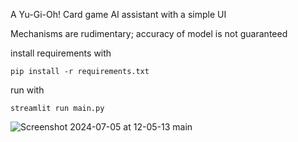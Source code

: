 A Yu-Gi-Oh! Card game AI assistant with a simple UI

Mechanisms are rudimentary; accuracy of model is not guaranteed

install requirements with
```
pip install -r requirements.txt
```
run with 
```
streamlit run main.py
```
![Screenshot 2024-07-05 at 12-05-13 main](https://github.com/kh-nguyen-le/llm-project/assets/5544666/ec4a9f08-daf4-4188-887c-43db162db40a)
